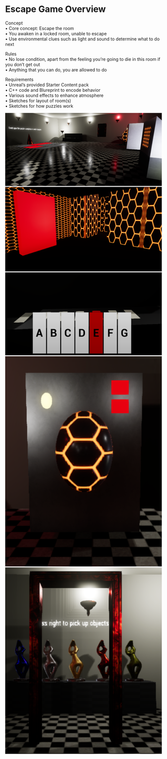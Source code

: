 # Escape Game Overview

Concept  
•	Core concept: Escape the room  
•	You awaken in a locked room, unable to escape  
•	Use environmental clues such as light and sound to determine what to do next  
  
Rules  
•	No lose condition, apart from the feeling you’re going to die in this room if you don’t get out  
•	Anything that you can do, you are allowed to do  
  
Requirements  
•	Unreal’s provided Starter Content pack  
•	C++ code and Blureprint to encode behavior  
•	Various sound effects to enhance atmosphere  
•	Sketches for layout of room(s)  
•	Sketches for how puzzles work  

![alt text](Screenshots/EscapeRoom.png "Escape room")
![alt text](screenshots/Maze.png "Maze game - escape for a clue")
![alt text](screenshots/Piano.png "Piano puzzle - play the right song")
![alt text](screenshots/Stereo.png "Stereo - click the right channel to play a hidden song")
![alt text](screenshots/ColorPuzzle.png "Color puzzle - pick up the correct trophies to unlock the door")
